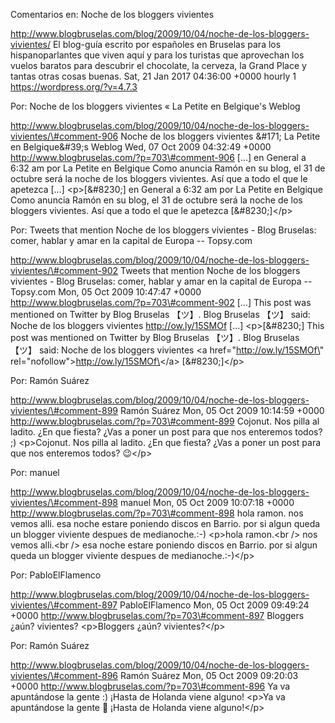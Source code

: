 Comentarios en: Noche de los bloggers vivientes

http://www.blogbruselas.com/blog/2009/10/04/noche-de-los-bloggers-vivientes/
El blog-guía escrito por españoles en Bruselas para los hispanoparlantes
que viven aquí y para los turistas que aprovechan los vuelos baratos
para descubrir el chocolate, la cerveza, la Grand Place y tantas otras
cosas buenas. Sat, 21 Jan 2017 04:36:00 +0000 hourly 1
https://wordpress.org/?v=4.7.3

Por: Noche de los bloggers vivientes « La Petite en Belgique\'s Weblog

http://www.blogbruselas.com/blog/2009/10/04/noche-de-los-bloggers-vivientes/\#comment-906
Noche de los bloggers vivientes &\#171; La Petite en Belgique&\#39;s
Weblog Wed, 07 Oct 2009 04:32:49 +0000
http://www.blogbruselas.com/?p=703\#comment-906 \[\...\] en General a
6:32 am por La Petite en Belgique Como anuncia Ramón en su blog, el 31
de octubre será la noche de los bloggers vivientes. Así que a todo el
que le apetezca \[\...\] \<p\>\[&\#8230;\] en General a 6:32 am por La
Petite en Belgique Como anuncia Ramón en su blog, el 31 de octubre será
la noche de los bloggers vivientes. Así que a todo el que le apetezca
\[&\#8230;\]\</p\>

Por: Tweets that mention Noche de los bloggers vivientes - Blog
Bruselas: comer, hablar y amar en la capital de Europa \-- Topsy.com

http://www.blogbruselas.com/blog/2009/10/04/noche-de-los-bloggers-vivientes/\#comment-902
Tweets that mention Noche de los bloggers vivientes - Blog Bruselas:
comer, hablar y amar en la capital de Europa \-- Topsy.com Mon, 05 Oct
2009 10:47:47 +0000 http://www.blogbruselas.com/?p=703\#comment-902
\[\...\] This post was mentioned on Twitter by Blog Bruselas 【ツ】.
Blog Bruselas 【ツ】 said: Noche de los bloggers vivientes
http://ow.ly/15SMOf \[\...\] \<p\>\[&\#8230;\] This post was mentioned
on Twitter by Blog Bruselas 【ツ】. Blog Bruselas 【ツ】 said: Noche de
los bloggers vivientes \<a href=\"http://ow.ly/15SMOf\"
rel=\"nofollow\"\>http://ow.ly/15SMOf\</a\> \[&\#8230;\]\</p\>

Por: Ramón Suárez

http://www.blogbruselas.com/blog/2009/10/04/noche-de-los-bloggers-vivientes/\#comment-899
Ramón Suárez Mon, 05 Oct 2009 10:14:59 +0000
http://www.blogbruselas.com/?p=703\#comment-899 Cojonut. Nos pilla al
ladito. ¿En que fiesta? ¿Vas a poner un post para que nos enteremos
todos? ;) \<p\>Cojonut. Nos pilla al ladito. ¿En que fiesta? ¿Vas a
poner un post para que nos enteremos todos? 😉\</p\>

Por: manuel

http://www.blogbruselas.com/blog/2009/10/04/noche-de-los-bloggers-vivientes/\#comment-898
manuel Mon, 05 Oct 2009 10:07:18 +0000
http://www.blogbruselas.com/?p=703\#comment-898 hola ramon. nos vemos
alli. esa noche estare poniendo discos en Barrio. por si algun queda un
blogger viviente despues de medianoche.:-) \<p\>hola ramon.\<br /\> nos
vemos alli.\<br /\> esa noche estare poniendo discos en Barrio. por si
algun queda un blogger viviente despues de medianoche.:-)\</p\>

Por: PabloElFlamenco

http://www.blogbruselas.com/blog/2009/10/04/noche-de-los-bloggers-vivientes/\#comment-897
PabloElFlamenco Mon, 05 Oct 2009 09:49:24 +0000
http://www.blogbruselas.com/?p=703\#comment-897 Bloggers ¿aún?
vivientes? \<p\>Bloggers ¿aún? vivientes?\</p\>

Por: Ramón Suárez

http://www.blogbruselas.com/blog/2009/10/04/noche-de-los-bloggers-vivientes/\#comment-896
Ramón Suárez Mon, 05 Oct 2009 09:20:03 +0000
http://www.blogbruselas.com/?p=703\#comment-896 Ya va apuntándose la
gente :) ¡Hasta de Holanda viene alguno! \<p\>Ya va apuntándose la gente
🙂 ¡Hasta de Holanda viene alguno!\</p\>
